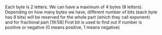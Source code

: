 Each byte is 2 letters. We can have a maximum of 4 bytes (8 letters). Depending on how many bytes we have, different number of bits (each byte has 8 bits) will be reserved for the whole part (which they call exponent) and for fractional part
[19:58]
First bit is used to find out if number is positive or negative (0 means positive, 1 means negative)

